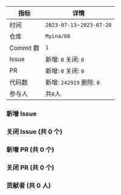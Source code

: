 | 指标 | 详情 |
| --- | --- |
|时间| `2023-07-13`-`2023-07-20` |
|仓库|`Myina/G6`|
|Commit 数|`1`|
|Issue|新增: `0` 关闭: `0`|
|PR|新增: `0` 关闭: `0`|
|代码数|新增: `242919` 删除: `0`|
|参与人|共`0`人|
### 新增 Issue



### 关闭 Issue (共 0 个)



### 新增 PR (共 0 个)



### 关闭 PR (共 0 个)



### 贡献者 (共 0 人)



